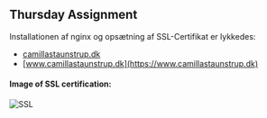 ## Thursday Assignment

Installationen af nginx og opsætning af SSL-Certifikat er lykkedes:  
* [camillastaunstrup.dk](https://camillastaunstrup.dk)  
* [www.camillastaunstrup.dk](https://www.camillastaunstrup.dk)  

#### Image of SSL certification: 
![SSL](https://i.imgur.com/GEjhjgI.png)  
